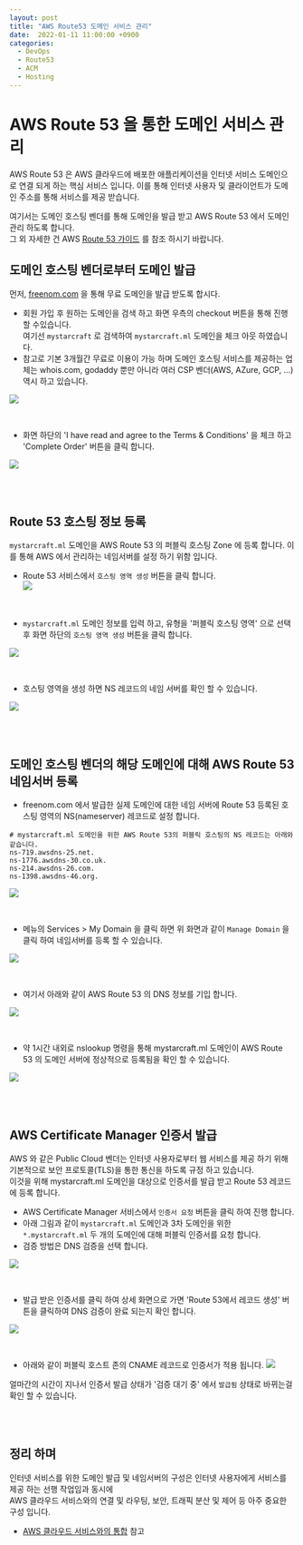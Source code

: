 ```yaml
---
layout: post
title: "AWS Route53 도메인 서비스 관리"
date:  2022-01-11 11:00:00 +0900
categories: 
  - DevOps
  - Route53
  - ACM
  - Hosting
---
```


# AWS Route 53 을 통한 도메인 서비스 관리  
AWS Route 53 은 AWS 클라우드에 배포한 애플리케이션을 인터넷 서비스 도메인으로 연결 되게 하는 핵심 서비스 입니다.
이를 통해 인터넷 사용자 및 클라이언트가 도메인 주소를 통해 서비스를 제공 받습니다.  

여기서는 도메인 호스팅 벤더를 통해 도메인을 발급 받고 AWS Route 53 에서 도메인 관리 하도록 합니다.  
그 외 자세한 건 AWS [Route 53 가이드](https://docs.aws.amazon.com/ko_kr/Route53/latest/DeveloperGuide/Welcome.html) 를 참조 하시기 바랍니다.


## 도메인 호스팅 벤더로부터 도메인 발급
먼저, [freenom.com](https://www.freenom.com/en/index.html?lang=en) 을 통해 무료 도메인을 발급 받도록 합시다.  
- 회원 가입 후 원하는 도메인을 검색 하고 화면 우측의 checkout 버튼을 통해 진행 할 수있습니다.   
  여기선 `mystarcraft` 로 검색하여 `mystarcraft.ml` 도메인을 체크 아웃 하였습니다.   
- 참고로 기본 3개월간 무료로 이용이 가능 하며 도메인 호스팅 서비스를 제공하는 업체는 whois.com, godaddy 뿐만 아니라 여러 CSP 벤더(AWS, AZure, GCP, ...) 역시 하고 있습니다.

![](/assets/images/22q1/aws-route53-0001.png)

<br>

- 화면 하단의 'I have read and agree to the Terms & Conditions' 을 체크 하고 'Complete Order' 버튼을 클릭 합니다.

![](/assets/images/22q1/aws-route53-0003.png)

<br><br>

## Route 53 호스팅 정보 등록

`mystarcraft.ml` 도메인을 AWS Route 53 의 퍼블릭 호스팅 Zone 에 등록 합니다. 이를 통해 AWS 에서 관리하는 네임서버를 설정 하기 위함 입니다.   

- Route 53 서비스에서  `호스팅 영역 생성` 버튼을 클릭 합니다.  
![](/assets/images/22q1/aws-route53-0005.png)

<br>

- `mystarcraft.ml` 도메인 정보를 입력 하고, 유형을 '퍼블릭 호스팅 영역' 으로 선택 후 화면 하단의 `호스팅 영역 생성` 버튼을 클릭 합니다.

![](/assets/images/22q1/aws-route53-0006.png)

<br>

- 호스팅 영역을 생성 하면 NS 레코드의 네임 서버를 확인 할 수 있습니다. 

![](/assets/images/22q1/aws-route53-0007.png)

<br><br>

## 도메인 호스팅 벤더의 해당 도메인에 대해 AWS Route 53 네임서버 등록  
- freenom.com 에서 발급한 실제 도메인에 대한 네임 서버에 Route 53 등록된 호스팅 영역의 NS(nameserver) 레코드로 설정 합니다.  
```
# mystarcraft.ml 도메인을 위한 AWS Route 53의 퍼블릭 호스팅의 NS 레코드는 아래와 같습니다. 
ns-719.awsdns-25.net.
ns-1776.awsdns-30.co.uk.
ns-214.awsdns-26.com.
ns-1398.awsdns-46.org.
```

![](/assets/images/22q1/aws-route53-0004.png)

<br>

- 메뉴의 Services > My Domain 을 클릭 하면 위 화면과 같이 `Manage Domain` 을 클릭 하여 네임서버를 등록 할 수 있습니다.  

 ![](/assets/images/22q1/aws-route53-0008.png)

<br>

- 여기서 아래와 같이 AWS Route 53 의 DNS 정보를 기입 합니다.

![](/assets/images/22q1/aws-route53-0009.png)

<br>

- 약 1시간 내외로 nslookup 명령을 통해 mystarcraft.ml 도메인이 AWS Route 53 의 도메인 서버에 정상적으로 등록됨을 확인 할 수 있습니다.  

![](/assets/images/22q1/aws-route53-0010.png)  

<br><br>

## AWS Certificate Manager 인증서 발급
AWS 와 같은 Public Cloud 벤더는 인터넷 사용자로부터 웹 서비스를 제공 하기 위해 기본적으로 보안 프로토콜(TLS)을 통한 통신을 하도록 규정 하고 있습니다.  
이것을 위해 mystarcraft.ml 도메인을 대상으로 인증서를 발급 받고 Route 53 레코드에 등록 합니다. 

- AWS Certificate Manager 서비스에서 `인증서 요청` 버튼을 클릭 하여 진행 합니다. 
- 아래 그림과 같이 `mystarcraft.ml` 도메인과 3차 도메인을 위한 `*.mystarcraft.ml` 두 개의 도메인에 대해 퍼블릭 인증서를 요청 합니다.   
- 검증 방법은 DNS 검증을 선택 합니다.   

![](/assets/images/22q1/aws-route53-0011.png)

<br>

- 발급 받은 인증서를 클릭 하여 상세 화면으로 가면 'Route 53에서 레코드 생성' 버튼을 클릭하여 DNS 검증이 완료 되는지 확인 합니다. 

![](/assets/images/22q1/aws-route53-0012.png)

<br>

- 아래와 같이 퍼블릭 호스트 존의 CNAME 레코드로 인증서가 적용 됩니다. 
![](/assets/images/22q1/aws-route53-0013.png)

얼마간의 시간이 지나서 인증서 발급 상태가 '검증 대기 중' 에서 `발급됨` 상태로 바뀌는걸 확인 할 수 있습니다.  

<br><br>

## 정리 하며
인터넷 서비스를 위한 도메인 발급 및 네임서버의 구성은 인터넷 사용자에게 서비스를 제공 하는 선행 작업임과 동시에  
AWS 클라우드 서비스와의 연결 및 라우팅, 보안, 트래픽 분산 및 제어 등 아주 중요한 구성 입니다.  

- [AWS 클라우드 서비스와의 통합](https://docs.aws.amazon.com/ko_kr/Route53/latest/DeveloperGuide/integration-with-other-services.html) 참고 
